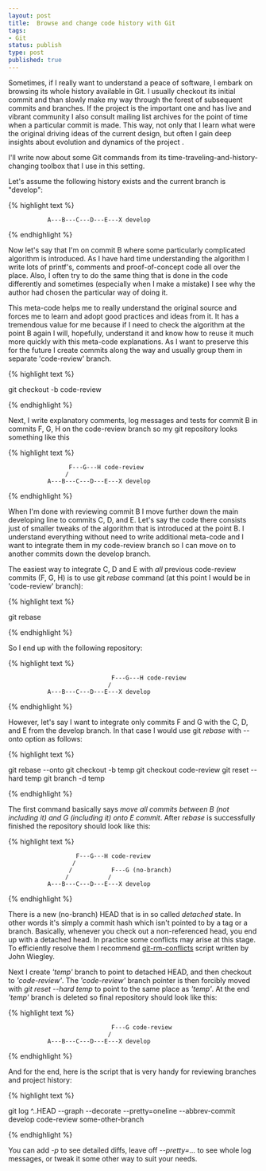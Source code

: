 ```yaml
---
layout: post
title:  Browse and change code history with Git
tags:
- Git
status: publish
type: post
published: true
---
```


Sometimes, if I really want to understand a peace of software, I embark on browsing its whole history available in Git. I usually checkout its initial commit and than slowly make my way through the forest of subsequent commits and branches. If the project is the important one and has live and vibrant community I also consult mailing list archives for the point of time when a particular commit is made. This way, not only that I learn what were the original driving ideas of the current design, but often I gain deep insights about evolution and dynamics of the project .


I'll write now about some Git commands from its time-traveling-and-history-changing toolbox that I use in this setting.


Let's assume the following history exists and the current branch is "develop":


{% highlight text %}

               A---B---C---D---E---X develop

{% endhighlight %}


Now let's say that I'm on commit B where some particularly complicated algorithm is introduced. As I have hard time understanding the algorithm I write lots of printf's, comments and proof-of-concept code all over the place. Also, I often try to do the same thing that is done in the code differently and sometimes (especially when I make a mistake) I see why the author had chosen the particular way of doing it.

This meta-code helps me to really understand the original source and forces me to learn and adopt good practices and ideas from it. It has a tremendous value for me because if I need to check the algorithm at the point B again I will, hopefully, understand it and know how to reuse it much more quickly with this meta-code explanations. As I want to preserve this for the future I create commits along the way and usually group them in separate 'code-review' branch.

{% highlight text %}

git checkout -b code-review <B-sha1>

{% endhighlight %}

Next, I write explanatory comments, log messages and tests for commit B in commits F, G, H on the code-review branch so my git repository looks something like this

{% highlight text %}

                     F---G---H code-review
                    /
               A---B---C---D---E---X develop

{% endhighlight %}

When I'm done with reviewing commit B I move further down the main developing line to commits C, D, and E. Let's say the code there consists just of smaller tweaks of the algorithm that is introduced at the point B. I understand everything without need to write additional meta-code and I want to integrate them in my code-review branch so I can move on to another commits down the develop branch.

The easiest way to integrate C, D and E with *all* previous code-review commits (F, G, H) is to use git *rebase* command (at this point I would be in 'code-review' branch):

{% highlight text %}

git rebase <E-sha1>

{% endhighlight %}


So I end up with the following repository:


{% highlight text %}

                                 F---G---H code-review
                                /
               A---B---C---D---E---X develop

{% endhighlight %}

However, let's say I want to integrate only commits F and G with the C, D, and E from the develop branch. In that case I would use git *rebase* with --onto option as follows:

{% highlight text %}

git rebase --onto <E-sha1> <B-sha1> <G-sha1>
git checkout -b temp
git checkout code-review
git reset --hard temp
git branch -d temp

{% endhighlight %}

The first command basically says *move all commits between B (not including it) and G (including it) onto E commit*. After *rebase* is successfully finished the repository should look like this:

{% highlight text %}

                       F---G---H code-review
                      /
                     /           F---G (no-branch)
                    /           /
               A---B---C---D---E---X develop

{% endhighlight %}

There is a new (no-branch) HEAD that is in so called *detached* state.
In other words it's simply a commit hash which isn't pointed to by a tag or a branch.
Basically, whenever you check out a non-referenced head, you end up with a detached
head. In practice some conflicts may arise at this stage. To efficiently resolve them I recommend [git-rm-conflicts](https://github.com/jwiegley/git-scripts/blob/master/git-rm-conflicts) script written by John Wiegley.

Next I create *'temp'* branch to point to detached HEAD, and then checkout to *'code-review'*. The *'code-review'* branch pointer is then forcibly moved with *git reset --hard temp* to point to the same place as *'temp'*. At the end *'temp'* branch is deleted
so final repository should look like this:

{% highlight text %}


                                 F---G code-review
                                /
               A---B---C---D---E---X develop

{% endhighlight %}


And for the end, here is the script that is very handy for reviewing branches and project history:

{% highlight text %}

git log <B-sha1>^..HEAD --graph --decorate --pretty=oneline --abbrev-commit develop
code-review some-other-branch

{% endhighlight %}

You can add *-p* to see detailed diffs, leave off *--pretty=...* to see whole log messages, or tweak it some other way to suit your needs.
